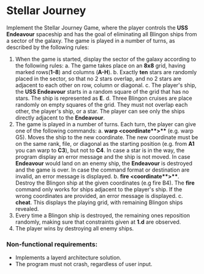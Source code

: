 # Stellar Journey
Implement the Stellar Journey Game, where the player controls the **USS Endeavour** spaceship and has the goal of eliminating all Blingon ships from a sector of the galaxy. The game is played in a number of turns, as described by the following rules:
1. When the game is started, display the sector of the galaxy according to the following rules:
 a. The game takes place on an **8x8** grid, having marked rows(**1-8**) and columns (**A-H**).
 b. Exactly **ten** stars are randomly placed in the sector, so that no 2 stars overlap, and no 2 stars are adjacent to each other on row, column or diagonal.
 c. The player's ship, the **USS Endeavour** starts in a random square of the grid that has no stars. The ship is represented as **E**.
 d. Three Blingon cruises are place randomly on empty squares of the grid. They must not overlap each other, the player's ship, or a star. The player can see only the ships directly adjacent to the **Endeavour**.
2. The game is played in a number of turns. Each turn, the player can give one of the following commands:
 a. __warp <coordinate**>**__ (e.g. warp G5). Moves the ship to the new coordinate. The new coordinate must be on the same rank, file, or diagonal as the starting position (e.g. from **A1** you can warp to **C3**), but not to **C4**. In case a star is in the way, the program display an error message and the ship is not moved. In case **Endeavour** would land on an enemy ship, the **Endeavour** is destroyed and the game is over. In case the command format or destination are invalid, an error message is displayed.
 b. __fire <coordinate**>**__. Destroy the Blingon ship at the given coordinates (e.g fire B4). The **fire** command only works for ships adjacent to the player's ship. If the wrong coordinates are provided, an error message is displayed.
 c. **cheat**. This displays the playing grid, with remaining Blingon ships revealed.
3. Every time a Blingon ship is destroyed, the remaining ones reposition randomly, making sure that constraints given at **1.d** are observed.
4. The player wins by destroying all enemy ships.

### Non-functional requirements:
  * Implements a layerd architecture solution.
  * The program must not crash, regardless of user input.
       
     
       
